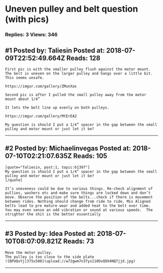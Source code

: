 # Uneven pulley and belt question (with pics)

### Replies: 3 Views: 346

## \#1 Posted by: Taliesin Posted at: 2018-07-09T22:52:49.664Z Reads: 128

```
First pic is with the smaller pulley flush against the motor mount. The belt is uneven on the larger pulley and hangs over a little bit. This seems unsafe.

https://imgur.com/gallery/ZMunXas

Second pic is after I pulled the small pulley away from the motor mount about 1/4”

It lets the belt line up evenly on both pulleys.

https://imgur.com/gallery/MtErEA2

My question is should I put a 1/4” spacer in the gap between the small pulley and motor mount or just let it be?
```

---
## \#2 Posted by: Michaelinvegas Posted at: 2018-07-10T02:21:07.635Z Reads: 105

```
[quote="Taliesin, post:1, topic:61397"]
My question is should I put a 1/4” spacer in the gap between the small pulley and motor mount or just let it be?
[/quote]

It’s uneveness could be due to various things. Re-check alignment of pullies, washers etc and make sure things are locked down and don’t move. Observe the position of the belts...check if there is movement between rides. Nothing should change from ride to ride. Mis Aligned belts lead to pre mature wear and added heat to the belt over time. You may even sense an odd vibration or sound at various speeds.  The strighter the shit is the better essentially
```

---
## \#3 Posted by: Idea Posted at: 2018-07-10T08:07:09.821Z Reads: 73

```
Move the motor pulley.
The pulley is too close to the side plate
![BPUQvYj|375x500](upload://w72gwm7n37yx110OvQ9X4NQ7jjd.jpg)
```

---
